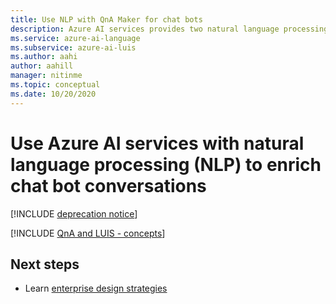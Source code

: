 ```yaml
---
title: Use NLP with QnA Maker for chat bots
description: Azure AI services provides two natural language processing services, Language Understanding and QnA Maker, each with a different purpose. Understand when to use each service and how they compliment each other.
ms.service: azure-ai-language
ms.subservice: azure-ai-luis
ms.author: aahi
author: aahill
manager: nitinme
ms.topic: conceptual
ms.date: 10/20/2020
---
```


# Use Azure AI services with natural language processing (NLP) to enrich chat bot conversations

[!INCLUDE [deprecation notice](./includes/deprecation-notice.md)]


[!INCLUDE [QnA and LUIS - concepts](../includes/luis-qnamaker-shared-concept.md)]

## Next steps

* Learn [enterprise design strategies](how-to/improve-application.md)
